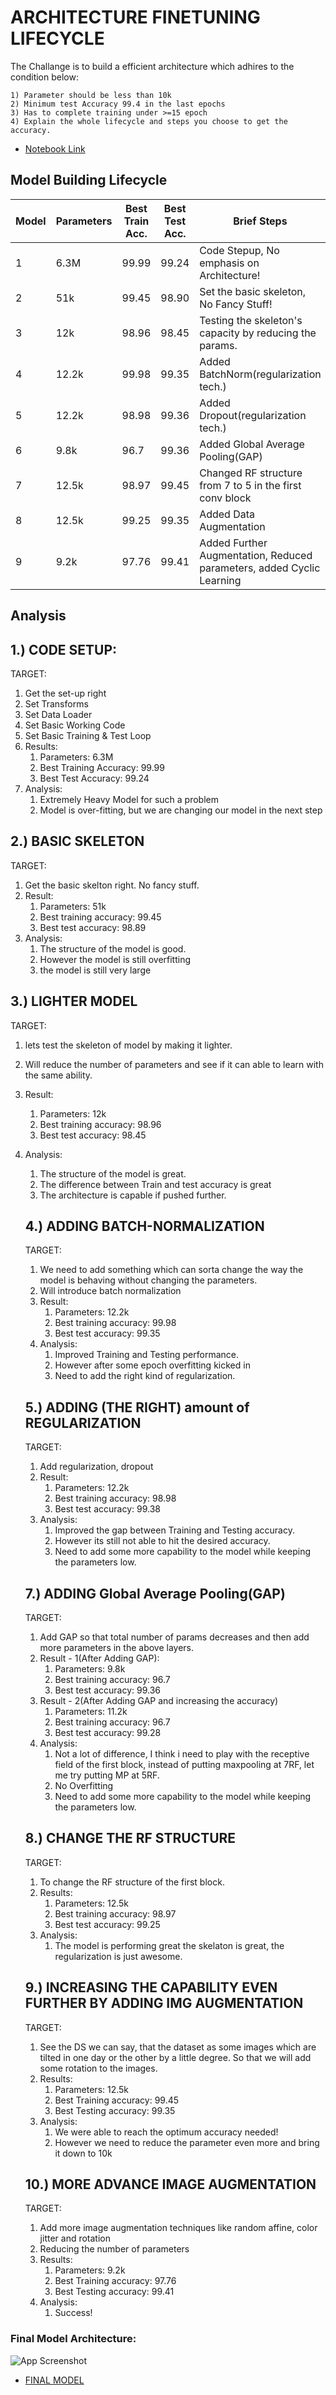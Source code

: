 
# ARCHITECTURE FINETUNING LIFECYCLE

The Challange is to build a efficient architecture which adhires to the condition below:

    1) Parameter should be less than 10k
    2) Minimum test Accuracy 99.4 in the last epochs
    3) Has to complete training under >=15 epoch
    4) Explain the whole lifecycle and steps you choose to get the accuracy.





 - [Notebook Link](https://github.com/darshanvjani/Extensive-Vision-AI-Program-EVAI6-/blob/main/4_Basics_of_Architecture/MNIST_custom_architecture.ipynb)


## Model Building Lifecycle

| Model | Parameters | Best Train Acc. | Best Test Acc. | Brief Steps                                                           |
|-------|------------|-----------------|----------------|-----------------------------------------------------------------------|
| 1     | 6.3M       | 99.99           | 99.24          | Code Stepup, No emphasis on Architecture!                             |
| 2     | 51k        | 99.45           | 98.90          | Set the basic skeleton, No Fancy Stuff!                               |
| 3     | 12k        | 98.96           | 98.45          | Testing the skeleton's capacity by reducing the params.               |
| 4     | 12.2k      | 99.98           | 99.35          | Added BatchNorm(regularization tech.)                                 |
| 5     | 12.2k      | 98.98           | 99.36          | Added Dropout(regularization tech.)                                   |
| 6     | 9.8k       | 96.7            | 99.36          | Added Global Average Pooling(GAP)                                     |
| 7     | 12.5k      | 98.97           | 99.45          | Changed RF structure from 7 to 5 in the first conv block              |
| 8     | 12.5k      | 99.25           | 99.35          | Added Data Augmentation                                               |
| 9     | 9.2k       | 97.76           | 99.41          | Added Further Augmentation, Reduced parameters, added Cyclic Learning |


## Analysis

## 1.) CODE SETUP:

TARGET:

1. Get the set-up right
2. Set Transforms
3. Set Data Loader
4. Set Basic Working Code
5. Set Basic Training & Test Loop
6. Results:
    1. Parameters: 6.3M
    2. Best Training Accuracy: 99.99
    3. Best Test Accuracy: 99.24
7. Analysis:
    1. Extremely Heavy Model for such a problem
    2. Model is over-fitting, but we are changing our model in the next step

## 2.) BASIC SKELETON

TARGET:

1. Get the basic skelton right. No fancy stuff.
2. Result:
    1. Parameters: 51k
    2. Best training accuracy: 99.45
    3. Best test accuracy: 98.89
3. Analysis:
    1. The structure of the model is good.
    2. However the model is still overfitting
    3. the model is still very large

## 3.) LIGHTER MODEL

TARGET:

1. lets test the skeleton of model by making it lighter.
2. Will reduce the number of parameters and see if it can able to learn with the same ability.
3. Result:
    1. Parameters: 12k
    2. Best training accuracy: 98.96
    3. Best test accuracy: 98.45
4. Analysis:
    1. The structure of the model is great.
    2. The difference between Train and test accuracy is great
    3. The architecture is capable if pushed further.
    
    ## 4.) ADDING BATCH-NORMALIZATION
    
    TARGET:
    
    1. We need to add something which can sorta change the way the model is behaving without changing the parameters.
    2. Will introduce batch normalization
    3. Result:
        1. Parameters: 12.2k
        2. Best training accuracy: 99.98
        3. Best test accuracy: 99.35
    4. Analysis:
        1. Improved Training and Testing performance.
        2. However after some epoch overfitting kicked in
        3. Need to add the right kind of regularization.
    
    ## 5.) ADDING (THE RIGHT) amount of REGULARIZATION
    
    TARGET:
    
    1. Add regularization, dropout
    2. Result:
        1. Parameters: 12.2k
        2. Best training accuracy: 98.98
        3. Best test accuracy: 99.38
    3. Analysis:
        1. Improved the gap between Training and Testing accuracy.
        2. However its still not able to hit the desired accuracy.
        3. Need to add some more capability to the model while keeping the parameters low.
    
    ## 7.) ADDING Global Average Pooling(GAP)
    
    TARGET:
    
    1. Add GAP so that total number of params decreases and then add more parameters in the above layers.
    2. Result - 1(After Adding GAP):
        1. Parameters: 9.8k
        2. Best training accuracy: 96.7
        3. Best test accuracy: 99.36
    3. Result - 2(After Adding GAP and increasing the accuracy)
        1. Parameters: 11.2k
        2. Best training accuracy: 96.7
        3. Best test accuracy: 99.28
    4. Analysis:
        1. Not a lot of difference, I think i need to play with the receptive field of the first block, instead of putting maxpooling at 7RF, let me try putting MP at 5RF.
        2. No Overfitting
        3. Need to add some more capability to the model while keeping the parameters low.
    
    ## 8.) CHANGE THE RF STRUCTURE
    
    TARGET: 
    
    1. To change the RF structure of the first block.
    2. Results:
        1. Parameters: 12.5k
        2. Best training accuracy: 98.97
        3. Best test accuracy: 99.25
    3. Analysis:
        1. The model is performing great the skelaton is great, the regularization is just awesome.
    
    ## 9.) INCREASING THE CAPABILITY EVEN FURTHER BY ADDING IMG AUGMENTATION
    
    TARGET:
    
    1. See the DS we can say, that the dataset as some images which are tilted in one day or the other by a little degree. So that we will add some rotation to the images.
    2. Results:
        1. Parameters: 12.5k
        2. Best Training accuracy:  99.45
        3. Best Testing accuracy: 99.35
    3. Analysis:
        1. We were able to reach the optimum accuracy needed!
        2. However we need to reduce the parameter even more and bring it down to 10k
    
    ## 10.) MORE ADVANCE IMAGE AUGMENTATION
    
    TARGET:
    
    1. Add more image augmentation techniques like random affine, color jitter and rotation
    2. Reducing the number of parameters
    3. Results:
        1. Parameters: 9.2k
        2. Best Training accuracy:  97.76
        3. Best Testing accuracy: 99.41
    4. Analysis:
        1. Success!

### Final Model Architecture: 

![App Screenshot](https://github.com/darshanvjani/Extensive-Vision-AI-Program-EVAI6-/blob/main/5_Architecture_Finetuning(CodingDrillDown)/images/best_model_architecture.PNG?raw=true)

 - [FINAL MODEL](https://github.com/darshanvjani/Extensive-Vision-AI-Program-EVAI6-/blob/main/5_Architecture_Finetuning(CodingDrillDown)/Architecture_Finetuning(Best_Model).ipynb)
